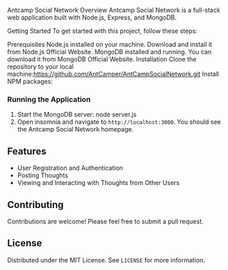 Antcamp Social Network
Overview
Antcamp Social Network is a full-stack web application built with Node.js, Express, and MongoDB.

Getting Started
To get started with this project, follow these steps:

Prerequisites
Node.js installed on your machine. Download and install it from Node.js Official Website.
MongoDB installed and running. You can download it from MongoDB Official Website.
Installation
Clone the repository to your local machine:https://github.com/AntCamper/AntCampSocialNetwork.git
Install NPM packages:
### Running the Application
1. Start the MongoDB server: node server.js
2. Open insomnia and navigate to `http://localhost:3000`. You should see the Antcamp Social Network homepage.

## Features

- User Registration and Authentication
- Posting Thoughts
- Viewing and Interacting with Thoughts from Other Users

## Contributing

Contributions are welcome! Please feel free to submit a pull request.

## License

Distributed under the MIT License. See `LICENSE` for more information.
